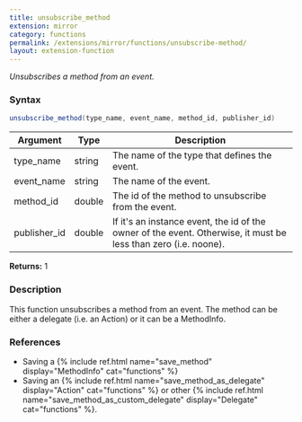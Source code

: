```yaml
---
title: unsubscribe_method
extension: mirror
category: functions
permalink: /extensions/mirror/functions/unsubscribe-method/
layout: extension-function
---
```


_Unsubscribes a method from an event._

### Syntax ###
```cs
unsubscribe_method(type_name, event_name, method_id, publisher_id)
```

| Argument | Type | Description |
| --- | --- | --- |
| type_name | string | The name of the type that defines the event. |
| event_name | string | The name of the event. |
| method_id | double | The id of the method to unsubscribe from the event. |
| publisher_id | double | If it's an instance event, the id of the owner of the event. Otherwise, it must be less than zero (i.e. noone). |

**Returns:** 1

### Description

This function unsubscribes a method from an event. The method can be either a delegate (i.e. an Action) or it can be a MethodInfo. 

### References ###

* Saving a {% include ref.html name="save_method" display="MethodInfo" cat="functions" %}
* Saving an {% include ref.html name="save_method_as_delegate" display="Action" cat="functions" %} or other {% include ref.html name="save_method_as_custom_delegate" display="Delegate" cat="functions" %}.

